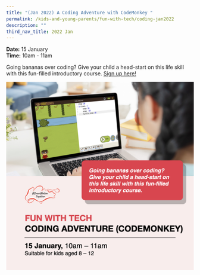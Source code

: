 ```yaml
---
title: "(Jan 2022) A Coding Adventure with CodeMonkey "
permalink: /kids-and-young-parents/fun-with-tech/coding-jan2022
description: ""
third_nav_title: 2022 Jan
---
```



**Date:** 15 January
<br> **Time:** 10am - 11am

Going bananas over coding? Give your child a head-start on this life skill with this fun-filled introductory course. 
[Sign up here! ](https://go.gov.sg/kypcodingadventure-jan22)

![Coding workshop for kids](/images/15-Jan-kids.png)